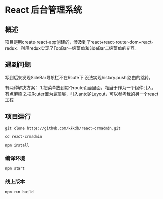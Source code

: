 # React 后台管理系统
## 概述

项目是用create-react-app创建的，涉及到了react+react-router-dom+react-redux，利用redux实现了TopBar一级菜单和SideBar二级菜单的交互。

## 遇到问题

写到后来发现SideBar导航栏不在Route下 没法实现history.push 路由的跳转。

有两种解决方案：
  1.把菜单放到每个route页面里面，相当于作为一个组件引入，有点麻烦
  2.把Router置为最顶层，引入antd的Layout，可以参考我的另一个react工程

## 项目运行

```
git clone https://github.com/kkkdb/react-crmadmin.git

cd react-crmadmin

npm install

```

### 编译环境
```
npm start

```


### 线上版本
```
npm run build

```

